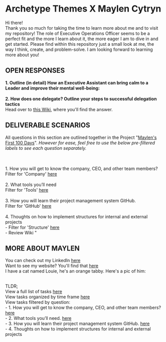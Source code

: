 # Archetype Themes X Maylen Cytryn
Hi there!
<br>Thank you so much for taking the time to learn more about me and to visit my repository! The role of Executive Operations Officer seems to be a perfect fit and the more I learn about it, the more eager I am to dive in and get started. Please find within this repository just a small look at me, the way I think, create, and problem-solve. I am looking forward to learning more about you!

<h2>OPEN RESPONSES</h2>
<b>1. Outline (in detail) How an Executive Assistant can bring calm to a Leader and improve their mental well-being: </b>
<br><br><b>2. How does one delegate? Outline your steps to successful delegation tactics</b>
<br>Head over to <a href="https://github.com/maylencytryn/Archetype-Themes-X-Maylen-Cytryn/wiki/2.-How-does-one-delegate%3F-Outline-your-steps-to-successful-delegation-tactics.">this Wiki</a>, where you'll find the answer.

<h2>DELIVERABLE SCENARIOS</h2>
All questions in this section are outlined together in the Project "<a href="https://github.com/users/maylencytryn/projects/2">Maylen's First 100 Days</a>". <i>However for ease, feel free to use the below pre-filtered labels to see each question separately.</i>

<br><br>1. How you will get to know the company, CEO, and other team members?
<br> Filter for 'Company' <a href="https://github.com/maylencytryn/Archetype-Themes-X-Maylen-Cytryn/issues?q=is%3Aopen+is%3Aissue+label%3ACompany">here</a>
<br><br>2. What tools you’ll need
<br> Filter for 'Tools' <a href="https://github.com/maylencytryn/Archetype-Themes-X-Maylen-Cytryn/issues?q=is%3Aopen+is%3Aissue+label%3ATools">here</a>
<br><br>3. How you will learn their project management system GitHub.
<br> Filter for 'GitHub' <a href="https://github.com/maylencytryn/Archetype-Themes-X-Maylen-Cytryn/issues?q=is%3Aopen+is%3Aissue+label%3AGitHub">here</a>
<br><br>4. Thoughts on how to implement structures for internal and external projects
<br> - Filter for 'Structure' <a href="https://github.com/maylencytryn/Archetype-Themes-X-Maylen-Cytryn/issues?q=is%3Aopen+is%3Aissue+label%3ACompany">here</a>
<br> - Review Wiki "
<h2>MORE ABOUT MAYLEN</h2>
You can check out my LinkedIn <a href="https://www.linkedin.com/in/maylen-cytryn/">here</a>
<br>Want to see my website? You'll find that <a href="https://www.thoughtfulops.com/">here</a>
<br>I have a cat named Louie, he's an orange tabby. Here's a pic of him:

<br>TLDR;
<br>View a full list of tasks <a href="https://github.com/users/maylencytryn/projects/2">here</a>
<br>View tasks organized by time frame <a href="https://github.com/users/maylencytryn/projects/2/views/6">here</a>
<br>View tasks filtered by question:
<br>- 1. How you will get to know the company, CEO, and other team members? <a href="https://github.com/maylencytryn/Archetype-Themes-X-Maylen-Cytryn/issues?q=is%3Aopen+is%3Aissue+label%3ACompany">here</a>
<br>- 2. What tools you’ll need. <a href="https://github.com/maylencytryn/Archetype-Themes-X-Maylen-Cytryn/issues?q=is%3Aopen+is%3Aissue+label%3ATools">here</a>
<br>- 3. How you will learn their project management system GitHub. <a href="https://github.com/maylencytryn/Archetype-Themes-X-Maylen-Cytryn/issues?q=is%3Aopen+is%3Aissue+label%3AGitHub">here</a>
<br>- 4. Thoughts on how to implement structures for internal and external projects
